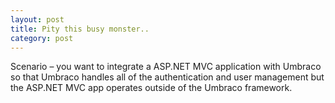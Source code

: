 ```yaml
---
layout: post
title: Pity this busy monster..
category: post
---
```


Scenario – you want to integrate a ASP.NET MVC application with Umbraco so that Umbraco handles all of the authentication and user management but the ASP.NET MVC app operates outside of the Umbraco framework.

